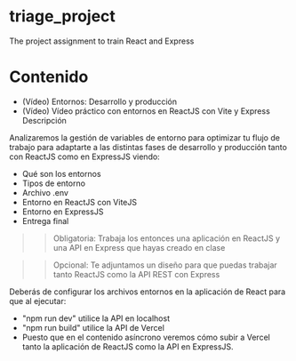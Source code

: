 # triage_project
The project assignment  to train React and Express

# Contenido

- (Vídeo) Entornos: Desarrollo y producción
- (Vídeo) Vídeo práctico con entornos en ReactJS con Vite y Express
Descripción

Analizaremos la gestión de variables de entorno para optimizar tu flujo de trabajo para adaptarte a las distintas fases de desarrollo y producción tanto con ReactJS como en ExpressJS viendo:
- Qué son los entornos
- Tipos de entorno
- Archivo .env
- Entorno en ReactJS con ViteJS
- Entorno en ExpressJS 
- Entrega final

>> Obligatoria: Trabaja los entonces una aplicación en ReactJS y una API en Express que hayas creado en clase

>> Opcional: Te adjuntamos un diseño para que puedas trabajar tanto ReactJS como la API REST con Express

Deberás de configurar los archivos entornos en la aplicación de React para que al ejecutar:
- "npm run dev" utilice la API en localhost 
- "npm run build" utilice la API de Vercel 
- Puesto que en el contenido asíncrono veremos cómo subir a Vercel tanto la aplicación de ReactJS como la API en ExpressJS.
